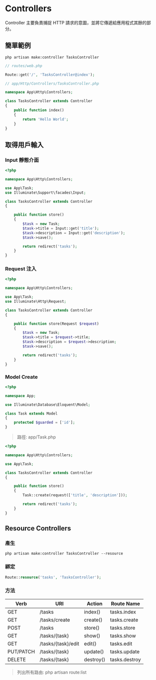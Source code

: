 # Controllers

Controller 主要負責捕捉 HTTP 請求的意圖，並將它傳遞給應用程式其餘的部分。

## 簡單範例

```
php artisan make:controller TasksController
```

```php
// routes/web.php

Route::get('/', 'TasksController@index');
```

```php
// app/Http/Controllers/TasksController.php

namespace App\Http\Controllers;

class TasksController extends Controller
{
    public function index()
    {
        return 'Hello World';
    }
}
```

## 取得用戶輸入

### Input 靜態介面

```php
<?php

namespace App\Http\Controllers;

use App\Task;
use Illuminate\Support\facades\Input;

class TasksController extends Controller
{

    public function store()
    {
        $task = new Task;
        $task->title = Input::get('title');
        $task->description = Input::get('description');
        $task->save();

        return redirect('tasks');
    }
}
```

### Request 注入

```php
<?php

namespace App\Http\Controllers;

use App\Task;
use Illuminate\Http\Request;

class TasksController extends Controller
{

    public function store(Request $request)
    {
        $task = new Task;
        $task->title = $request->title;
        $task->description = $request->description;
        $task->save();

        return redirect('tasks');
    }
}
```

### Model Create

```php
<?php

namespace App;

use Illuminate\Database\Eloquent\Model;

class Task extends Model
{
    protected $guarded = ['id'];
}
```
> 路徑: app/Task.php

```php
<?php

namespace App\Http\Controllers;

use App\Task;

class TasksController extends Controller
{

    public function store()
    {
        Task::create(request(['title', 'description']));

        return redirect('tasks');
    }
}
```

## Resource Controllers

### 產生

```
php artisan make:controller TasksController --resource
```

### 綁定
```php
Route::resource('tasks', 'TasksController');
```

### 方法

| Verb      | URI                | Action    | Route Name    |
|-----------|--------------------|-----------|---------------|
| GET       | /tasks             | index()   | tasks.index   |
| GET       | /tasks/create      | create()  | tasks.create  |
| POST      | /tasks             | store()   | tasks.store   |
| GET       | /tasks/{task}      | show()    | tasks.show    |
| GET       | /tasks/{task}/edit | edit()    | tasks.edit    |
| PUT/PATCH | /tasks/{task}      | update()  | tasks.update  |
| DELETE    | /tasks/{task}      | destroy() | tasks.destroy |

> 列出所有路由: php artisan route:list
